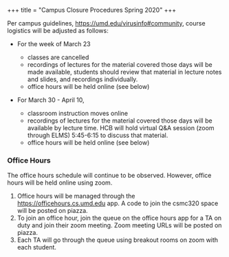 +++
title = "Campus Closure Procedures Spring 2020"
+++

Per campus guidelines, https://umd.edu/virusinfo#community, course logistics will be adjusted as follows:

- For the week of March 23

    - classes are cancelled 
    - recordings of lectures for the material covered those days will be made available, students should review that material in lecture notes and slides, and recordings individually.
    - office hours will be held online (see below)

- For March 30 - April 10, 

    - classroom instruction moves online
    - recordings of lectures for the material covered those days will be available by lecture time. HCB will hold virtual Q&A session (zoom through ELMS) 5:45-6:15 to discuss that material.
    - office hours will be held online (see below)
    
### Office Hours

The office hours schedule will continue to be observed. However, office hours will be held online using zoom. 

1. Office hours will be managed through the https://officehours.cs.umd.edu app. A code to join the csmc320 space will be posted on piazza.
2. To join an office hour, join the queue on the office hours app for a TA on duty and join their zoom meeting. Zoom meeting URLs will be posted on piazza.
3. Each TA will go through the queue using breakout rooms on zoom with each student.

